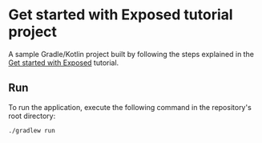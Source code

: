 # Get started with Exposed tutorial project

A sample Gradle/Kotlin project built by following the steps explained in
the [Get started with Exposed](https://www.jetbrains.com/help/exposed/getting-started-with-exposed.html) tutorial.

## Run

To run the application, execute the following command in the repository's root directory:

```bash
./gradlew run
```
